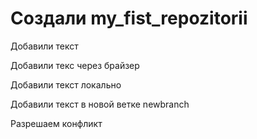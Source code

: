 ﻿# Создали my_fist_repozitorii

Добавили текст

Добавили текс через брайзер

Добавили текст локально

Добавили текст в новой ветке  newbranch

Разрешаем конфликт

